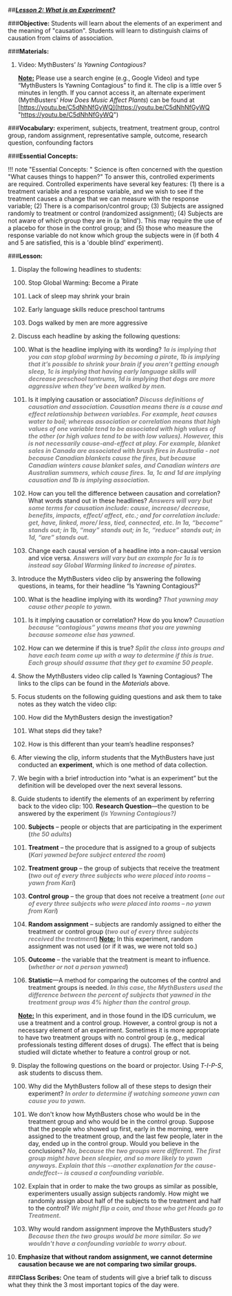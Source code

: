 ##***<u>Lesson 2: What is an Experiment?</u>***

###**Objective:**
Students will learn about the elements of an experiment and the meaning of "causation". Students will
learn to distinguish claims of causation from claims of association.

###**Materials:**
1. Video: MythBusters’ *Is Yawning Contagious?*   

    **<u>Note:</u>** Please use a search engine (e.g., Google Video)
    and type “MythBusters Is Yawning Contagious” to find it. The clip is a little over 5 minutes
    in length. If you cannot access it, an alternate experiment (MythBusters' *How Does Music Affect Plants*) can be found at [https://youtu.be/C5dNhNfGyWQ](https://youtu.be/C5dNhNfGyWQ "https://youtu.be/C5dNhNfGyWQ")

###**Vocabulary:**
experiment, subjects, treatment, treatment group, control group, random assignment, representative
sample, outcome, research question, confounding factors

###**Essential Concepts:**

!!! note "Essential Concepts: "
    Science is often concerned with the question "What causes things to happen?" To
    answer this, controlled experiments are required. Controlled experiments have several key features: (1)
    there is a treatment variable and a response variable, and we wish to see if the treatment causes a
    change that we can measure with the response variable; (2) There is a comparison/control group; (3)
    Subjects are assigned randomly to treatment or control (randomized assignment); (4) Subjects are not
    aware of which group they are in (a 'blind'). This may require the use of a placebo for those in the control
    group; and (5) those who measure the response variable do not know which group the subjects were in (if
    both 4 and 5 are satisfied, this is a 'double blind' experiment).

###**Lesson:**
1. Display the following headlines to students:

    100. Stop Global Warming: Become a Pirate

    100. Lack of sleep may shrink your brain

    100. Early language skills reduce preschool tantrums

    100. Dogs walked by men are more aggressive

2. Discuss each headline by asking the following questions:

    100. What is the headline implying with its wording? <span style="color:grey">***1a is implying that you can stop global
    warming by becoming a pirate, 1b is implying that it’s possible to shrink your brain
    if you aren’t getting enough sleep, 1c is implying that having early language skills
    will decrease preschool tantrums, 1d is implying that dogs are more aggressive
    when they’ve been walked by men.***</span>

    100. Is it implying causation or association? <span style="color:grey">***Discuss definitions of causation and
    association. Causation means there is a cause and effect relationship between
    variables. For example, heat causes water to boil; whereas association or
    correlation means that high values of one variable tend to be associated with high
    values of the other (or high values tend to be with low values). However, this is not
    necessarily cause-and-effect at play. For example, blanket sales in Canada are
    associated with brush fires in Australia - not because Canadian blankets cause the
    fires, but because Canadian winters cause blanket sales, and Canadian winters are
    Australian summers, which cause fires. 1a, 1c and 1d are implying causation and
    1b is implying association.***</span>
    
    100. How can you tell the difference between causation and correlation? What words stand
    out in these headlines? <span style="color:grey">***Answers will vary but some terms for causation include:
    cause, increase/ decrease, benefits, impacts, effect/ affect, etc.; and for correlation
    include: get, have, linked, more/ less, tied, connected, etc. In 1a, “become” stands
    out; in 1b, “may” stands out; in 1c, “reduce” stands out; in 1d, “are” stands out.***</span>
    
    100. Change each causal version of a headline into a non-causal version and vice versa.
    <span style="color:grey">***Answers will vary but an example for 1a is to instead say Global Warming linked to
    increase of pirates.***</span>

3. Introduce the MythBusters video clip by answering the following questions, in teams, for their
headline “Is Yawning Contagious?”

    100. What is the headline implying with its wording? <span style="color:grey">***That yawning may cause other people
    to yawn.***</span>

    100. Is it implying causation or correlation? How do you know? <span style="color:grey">***Causation because
    “contagious” yawns means that you are yawning because someone else has
    yawned.***</span>

    100. How can we determine if this is true? <span style="color:grey">***Split the class into groups and have each team
    come up with a way to determine if this is true. Each group should assume that
    they get to examine 50 people.***</span>

4. Show the MythBusters video clip called Is Yawning Contagious? The links to the clips can be found in the *Materials* above.

5. Focus students on the following guiding questions and ask them to take notes as they watch the video clip:

    100. How did the MythBusters design the investigation?

    100. What steps did they take?

    100. How is this different than your team’s headline responses?

6. After viewing the clip, inform students that the MythBusters have just conducted an **experiment**,
which is one method of data collection.

7. We begin with a brief introduction into “what is an experiment” but the definition will be developed
over the next several lessons.

8. Guide students to identify the elements of an experiment by referring back to the video clip:
    100. **Research Question**—the question to be answered by the experiment (<span style="color:grey">***Is Yawning
    Contagious?)***</span>

    100. **Subjects** – people or objects that are participating in the experiment (<span style="color:grey">***the 50 adults***</span>)

    100. **Treatment** – the procedure that is assigned to a group of subjects (<span style="color:grey">***Kari yawned before
    subject entered the room***</span>)

    100. **Treatment group** – the group of subjects that receive the treatment (<span style="color:grey">***two out of every
    three subjects who were placed into rooms – yawn from Kari***</span>)

    100. **Control group** – the group that does not receive a treatment (<span style="color:grey">***one out of every three
    subjects who were placed into rooms – no yawn from Kari***</span>)

    100. **Random assignment** – subjects are randomly assigned to either the treatment or control
    group (<span style="color:grey">***two out of every three subjects received the treatment***</span>) **<u>Note:</u>** In this
    experiment, random assignment was not used (or if it was, we were not told so.)
    
    100. **Outcome** – the variable that the treatment is meant to influence. (<span style="color:grey">***whether or not a
    person yawned***</span>)
    
    100. **Statistic**—A method for comparing the outcomes of the control and treatment groups is
    needed. <span style="color:grey">***In this case, the MythBusters used the difference between the percent of
    subjects that yawned in the treatment group was 4% higher than the control group.***</span>
    
    **<u>Note:</u>** In this experiment, and in those found in the IDS curriculum, we use a treatment and a
    control group. However, a control group is not a necessary element of an experiment. Sometimes
    it is more appropriate to have two treatment groups with no control group (e.g., medical
    professionals testing different doses of drugs). The effect that is being studied will dictate whether
    to feature a control group or not.

9. Display the following questions on the board or projector. Using *T-I-P-S*, ask students to discuss
them.

    100. Why did the MythBusters follow all of these steps to design their experiment? <span style="color:grey">***In order to
    determine if watching someone yawn can cause you to yawn.***</span>

    100. We don't know how MythBusters chose who would be in the treatment group and who
    would be in the control group. Suppose that the people who showed up first, early in the
    morning, were assigned to the treatment group, and the last few people, later in the day,
    ended up in the control group. Would you believe in the conclusions? <span style="color:grey">***No, because the
    two groups were different. The first group might have been sleepier, and so more
    likely to yawn anyways. Explain that this --another explanation for the cause-andeffect--
    is caused a confounding variable.***</span>
    
    100. Explain that in order to make the two groups as similar as possible, experimenters
    usually assign subjects randomly. How might we randomly assign about half of the
    subjects to the treatment and half to the control? <span style="color:grey">***We might flip a coin, and those who
    get Heads go to Treatment.***</span>
    
    100. Why would random assignment improve the MythBusters study? <span style="color:grey">***Because then the two
    groups would be more similar. So we wouldn't have a confounding variable to
    worry about.***</span>

10. **Emphasize that without random assignment, we cannot determine causation because we
are not comparing two similar groups.**

###**Class Scribes:**
One team of students will give a brief talk to discuss what they think the 3 most important topics of the
day were.
